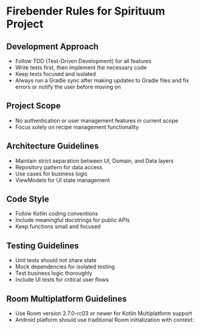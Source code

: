 # Firebender Rules for Spirituum Project

## Development Approach
- Follow TDD (Test-Driven Development) for all features
- Write tests first, then implement the necessary code
- Keep tests focused and isolated
- Always run a Gradle sync after making updates to Gradle files and fix errors or notify the user before moving on

## Project Scope
- No authentication or user management features in current scope
- Focus solely on recipe management functionality

## Architecture Guidelines
- Maintain strict separation between UI, Domain, and Data layers
- Repository pattern for data access
- Use cases for business logic
- ViewModels for UI state management

## Code Style
- Follow Kotlin coding conventions
- Include meaningful docstrings for public APIs
- Keep functions small and focused

## Testing Guidelines
- Unit tests should not share state
- Mock dependencies for isolated testing
- Test business logic thoroughly
- Include UI tests for critical user flows

## Room Multiplatform Guidelines
- Use Room version 2.7.0-rc03 or newer for Kotlin Multiplatform support
- Android platform should use traditional Room initialization with context:

